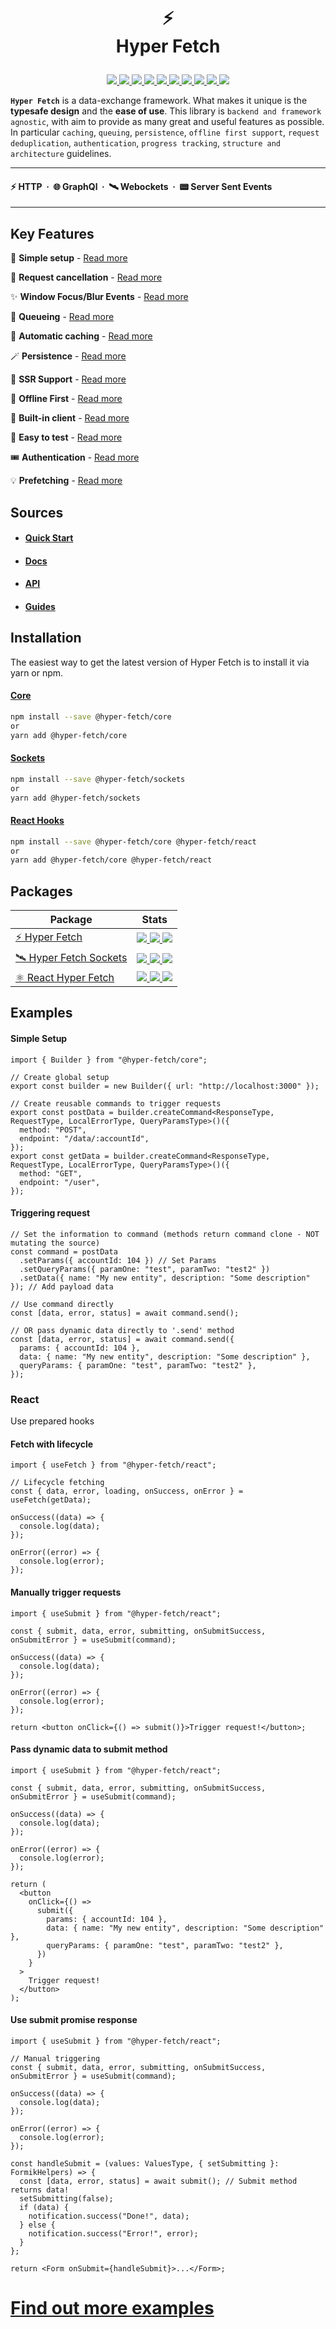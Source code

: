 <h1 align="center">

⚡ <br /> Hyper Fetch

</h1>

<p align="center">
  <a href="https://bettertyped.com/">
    <img src="https://custom-icon-badges.demolab.com/static/v1?label=&message=BetterTyped&color=333&logo=BT" />
  </a>
  <a href="https://github.com/BetterTyped/hyper-fetch">
    <img src="https://custom-icon-badges.demolab.com/github/stars/BetterTyped/hyper-fetch?logo=star" />
  </a>
  <a href="https://github.com/BetterTyped/hyper-fetch/blob/main/License.md">
    <img src="https://custom-icon-badges.demolab.com/github/license/BetterTyped/hyper-fetch?logo=law&color=yellow" />
  </a>
  <a href="https://github.com/semantic-release/semantic-release">
    <img src="https://custom-icon-badges.demolab.com/badge/semver-commitzen-e10079?logo=semantic-release&color=e76f51" />
  </a>
  <a href="https://api.codeclimate.com/v1/badges/eade9435e75ecea0c004/test_coverage">
    <img src="https://api.codeclimate.com/v1/badges/eade9435e75ecea0c004/test_coverage" />
  </a>
  <a href="https://github.com/BetterTyped/hyper-fetch">
    <img src="https://custom-icon-badges.demolab.com/badge/typescript-%23007ACC.svg?logo=typescript&logoColor=white" />
  </a>
  <a href="https://github.com/BetterTyped/hyper-fetch">
    <img src="https://custom-icon-badges.demolab.com/badge/-REST-informational?logo=rss&color=11b8cc" />
  </a>
  <a href="https://github.com/BetterTyped/hyper-fetch">
    <img src="https://custom-icon-badges.demolab.com/badge/-GraphQL-E10098?logo=graphql&logoColor=white" />
  </a>
  <a href="https://gitter.im/hyper-fetch/community?utm_source=badge&utm_medium=badge&utm_campaign=pr-badge&utm_content=badge">
    <img src="https://custom-icon-badges.demolab.com/badge/chat%20-on%20gitter-brightgreen.svg?logo=gitter&color=blueviolet" />
  </a>
  <a href="https://hits.sh/github.com/BetterTyped/hyper-fetch/">
    <img src="https://hits.sh/github.com/BetterTyped/hyper-fetch.svg?color=64BC4B&logo=bookmeter" />
  </a>
</p>

**`Hyper Fetch`** is a data-exchange framework. What makes it unique is the **typesafe design** and the **ease of use**.
This library is `backend and framework agnostic`, with aim to provide as many great and useful features as possible. In
particular `caching`, `queuing`, `persistence`, `offline first support`, `request deduplication`, `authentication`,
`progress tracking`, `structure and architecture` guidelines.

---

#### ⚡ HTTP &nbsp;·&nbsp; 🌐 GraphQl &nbsp;·&nbsp; 🛰️ Webockets &nbsp;·&nbsp; 📟 Server Sent Events

---

## Key Features

🔮 **Simple setup** - [Read more](https://hyperfetch.bettertyped.com/guides/Basic/Setup)

🎯 **Request cancellation** - [Read more](https://hyperfetch.bettertyped.com/guides/Advanced/Cancellation)

✨ **Window Focus/Blur Events** - [Read more](https://hyperfetch.bettertyped.com/guides/React/Window%20Focus%20&%20Blur)

🚀 **Queueing** - [Read more](https://hyperfetch.bettertyped.com/guides/Advanced/Queueing)

💎 **Automatic caching** - [Read more](https://hyperfetch.bettertyped.com/docs/Core/Cache)

🪄 **Persistence** - [Read more](https://hyperfetch.bettertyped.com/guides/Advanced/Persistence)

🎊 **SSR Support** - [Read more](https://hyperfetch.bettertyped.com/docs/Getting%20Started/Environment)

🔋 **Offline First** - [Read more](https://hyperfetch.bettertyped.com/guides/Advanced/Offline)

📡 **Built-in client** - [Read more](https://hyperfetch.bettertyped.com/docs/Core/Client)

🧪 **Easy to test** - [Read more](https://hyperfetch.bettertyped.com/docs/Getting%20Started/Testing)

🎟 **Authentication** - [Read more](https://hyperfetch.bettertyped.com/guides/Basic/Authentication)

💡 **Prefetching** - [Read more](https://hyperfetch.bettertyped.com/guides/Advanced/Prefetching)

## Sources

- #### [Quick Start](https://hyperfetch.bettertyped.com/docs/Getting%20Started/Quick%20Start)
- #### [Docs](https://hyperfetch.bettertyped.com/)
- #### [API](https://hyperfetch.bettertyped.com/api/)
- #### [Guides](https://hyperfetch.bettertyped.com/guides/Basic/Setup)

## Installation

The easiest way to get the latest version of Hyper Fetch is to install it via yarn or npm.

#### [Core](https://hyperfetch.bettertyped.com/docs/Core/Overview)

```bash
npm install --save @hyper-fetch/core
or
yarn add @hyper-fetch/core
```

#### [Sockets](https://hyperfetch.bettertyped.com/docs/Sockets/Overview)

```bash
npm install --save @hyper-fetch/sockets
or
yarn add @hyper-fetch/sockets
```

#### [React Hooks](https://hyperfetch.bettertyped.com/docs/React/Overview)

```bash
npm install --save @hyper-fetch/core @hyper-fetch/react
or
yarn add @hyper-fetch/core @hyper-fetch/react
```

## Packages

<table>
  <thead>
    <tr>
      <th>Package</th>
      <th>Stats</th>
    </tr>
  </thead>
  <tbody>
    <tr>
      <td>
        <a href="https://github.com/BetterTyped/hyper-fetch/tree/main/packages/core">⚡ Hyper Fetch</a>
      </td>
      <td>
        <a href="https://www.npmjs.com/package/@hyper-fetch/core">
          <img src="https://custom-icon-badges.demolab.com/npm/dm/@hyper-fetch/core?logoColor=fff&logo=trending-up"/>
        </a>
        <a href="https://www.npmjs.com/package/@hyper-fetch/core">
          <img src="https://custom-icon-badges.demolab.com/npm/v/@hyper-fetch/core.svg?logo=npm"/>
        </a>
        <a href="https://www.npmjs.com/package/@hyper-fetch/react">
          <img src="https://custom-icon-badges.demolab.com/bundlephobia/minzip/@hyper-fetch/core?color=E10098&logo=package" />
        </a>
      </td>
    </tr>
    <tr>
      <td>
        <a href="https://github.com/BetterTyped/hyper-fetch/tree/main/packages/sockets" >🛰️ Hyper Fetch Sockets</a>
      </td>
      <td>
        <a href="https://www.npmjs.com/package/@hyper-fetch/sockets">
          <img src="https://custom-icon-badges.demolab.com/npm/dm/@hyper-fetch/sockets?logoColor=fff&logo=trending-up" />
        </a>
        <a href="https://www.npmjs.com/package/@hyper-fetch/sockets">
          <img src="https://custom-icon-badges.demolab.com/npm/v/@hyper-fetch/sockets.svg?logo=npm"/>
        </a>
        <a href="https://www.npmjs.com/package/@hyper-fetch/sockets">
          <img src="https://custom-icon-badges.demolab.com/bundlephobia/minzip/@hyper-fetch/sockets?color=E10098&logo=package" />
        </a>
      </td>
    </tr>
    <tr>
      <td>
        <a href="https://github.com/BetterTyped/hyper-fetch/tree/main/packages/react" >⚛️ React Hyper Fetch</a>
      </td>
      <td>
        <a href="https://www.npmjs.com/package/@hyper-fetch/react">
          <img src="https://custom-icon-badges.demolab.com/npm/dm/@hyper-fetch/react?logoColor=fff&logo=trending-up" />
        </a>
        <a href="https://www.npmjs.com/package/@hyper-fetch/react">
          <img src="https://custom-icon-badges.demolab.com/npm/v/@hyper-fetch/react.svg?logo=npm"/>
        </a>
        <a href="https://www.npmjs.com/package/@hyper-fetch/react">
          <img src="https://custom-icon-badges.demolab.com/bundlephobia/minzip/@hyper-fetch/react?color=E10098&logo=package" />
        </a>
      </td>
    </tr>
  </tbody>
</table>

## Examples

#### Simple Setup

```tsx
import { Builder } from "@hyper-fetch/core";

// Create global setup
export const builder = new Builder({ url: "http://localhost:3000" });

// Create reusable commands to trigger requests
export const postData = builder.createCommand<ResponseType, RequestType, LocalErrorType, QueryParamsType>()({
  method: "POST",
  endpoint: "/data/:accountId",
});
export const getData = builder.createCommand<ResponseType, RequestType, LocalErrorType, QueryParamsType>()({
  method: "GET",
  endpoint: "/user",
});
```

#### Triggering request

```tsx
// Set the information to command (methods return command clone - NOT mutating the source)
const command = postData
  .setParams({ accountId: 104 }) // Set Params
  .setQueryParams({ paramOne: "test", paramTwo: "test2" })
  .setData({ name: "My new entity", description: "Some description" }); // Add payload data

// Use command directly
const [data, error, status] = await command.send();

// OR pass dynamic data directly to '.send' method
const [data, error, status] = await command.send({
  params: { accountId: 104 },
  data: { name: "My new entity", description: "Some description" },
  queryParams: { paramOne: "test", paramTwo: "test2" },
});
```

### React

Use prepared hooks

#### Fetch with lifecycle

```tsx
import { useFetch } from "@hyper-fetch/react";

// Lifecycle fetching
const { data, error, loading, onSuccess, onError } = useFetch(getData);

onSuccess((data) => {
  console.log(data);
});

onError((error) => {
  console.log(error);
});
```

#### Manually trigger requests

```tsx
import { useSubmit } from "@hyper-fetch/react";

const { submit, data, error, submitting, onSubmitSuccess, onSubmitError } = useSubmit(command);

onSuccess((data) => {
  console.log(data);
});

onError((error) => {
  console.log(error);
});

return <button onClick={() => submit()}>Trigger request!</button>;
```

#### Pass dynamic data to submit method

```tsx
import { useSubmit } from "@hyper-fetch/react";

const { submit, data, error, submitting, onSubmitSuccess, onSubmitError } = useSubmit(command);

onSuccess((data) => {
  console.log(data);
});

onError((error) => {
  console.log(error);
});

return (
  <button
    onClick={() =>
      submit({
        params: { accountId: 104 },
        data: { name: "My new entity", description: "Some description" },
        queryParams: { paramOne: "test", paramTwo: "test2" },
      })
    }
  >
    Trigger request!
  </button>
);
```

#### Use submit promise response

```tsx
import { useSubmit } from "@hyper-fetch/react";

// Manual triggering
const { submit, data, error, submitting, onSubmitSuccess, onSubmitError } = useSubmit(command);

onSuccess((data) => {
  console.log(data);
});

onError((error) => {
  console.log(error);
});

const handleSubmit = (values: ValuesType, { setSubmitting }: FormikHelpers) => {
  const [data, error, status] = await submit(); // Submit method returns data!
  setSubmitting(false);
  if (data) {
    notification.success("Done!", data);
  } else {
    notification.success("Error!", error);
  }
};

return <Form onSubmit={handleSubmit}>...</Form>;
```

# [Find out more examples](https://hyperfetch.bettertyped.com/guides/Basic/Setup)
